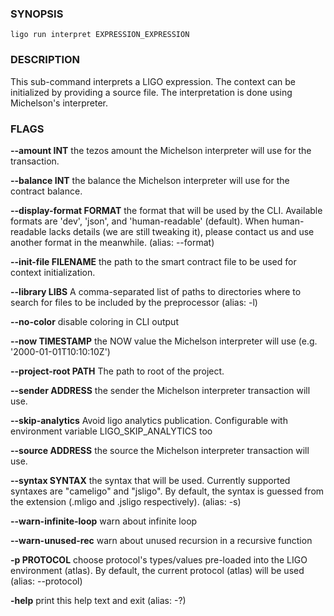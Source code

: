 
### SYNOPSIS
```
ligo run interpret EXPRESSION_EXPRESSION
```

### DESCRIPTION
This sub-command interprets a LIGO expression. The context can be initialized by providing a source file. The interpretation is done using Michelson's interpreter.

### FLAGS
**--amount INT**
the tezos amount the Michelson interpreter will use for the transaction.

**--balance INT**
the balance the Michelson interpreter will use for the contract balance.

**--display-format FORMAT**
the format that will be used by the CLI. Available formats are 'dev', 'json', and 'human-readable' (default). When human-readable lacks details (we are still tweaking it), please contact us and use another format in the meanwhile. (alias: --format)

**--init-file FILENAME**
the path to the smart contract file to be used for context initialization.

**--library LIBS**
A comma-separated list of paths to directories where to search for files to be included by the preprocessor (alias: -l)

**--no-color**
disable coloring in CLI output

**--now TIMESTAMP**
the NOW value the Michelson interpreter will use (e.g. '2000-01-01T10:10:10Z')

**--project-root PATH**
The path to root of the project.

**--sender ADDRESS**
the sender the Michelson interpreter transaction will use.

**--skip-analytics**
Avoid ligo analytics publication. Configurable with environment variable LIGO_SKIP_ANALYTICS too

**--source ADDRESS**
the source the Michelson interpreter transaction will use.

**--syntax SYNTAX**
the syntax that will be used. Currently supported syntaxes are "cameligo" and "jsligo". By default, the syntax is guessed from the extension (.mligo and .jsligo respectively). (alias: -s)

**--warn-infinite-loop**
warn about infinite loop

**--warn-unused-rec**
warn about unused recursion in a recursive function

**-p PROTOCOL**
choose protocol's types/values pre-loaded into the LIGO environment (atlas). By default, the current protocol (atlas) will be used (alias: --protocol)

**-help**
print this help text and exit (alias: -?)


